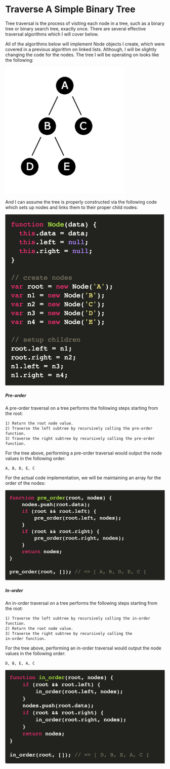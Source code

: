 # Traverse A Simple Binary Tree

Tree traversal is the process of visiting each node in a tree, such as a
binary tree or binary search tree, exactly once. There are several effective
traversal algorithms which I will cover below.

All of the algorithms below will implement Node objects I create, which
were covered in a previous algorithm on linked lists. Although, I will be
slightly changing the code for the nodes. The tree I will be operating on
looks like the following:

![Tree](tree.png)

And I can assume the tree is properly constructed via the following code
which sets up nodes and links them to their proper child nodes:

![Node](node.png)

##### Pre-order

A pre-order traversal on a tree performs the following steps starting from
the root:

	1) Return the root node value.
	2) Traverse the left subtree by recursively calling the pre-order function.
	3) Traverse the right subtree by recursively calling the pre-order function.

For the tree above, performing a pre-order traversal would output the node
values in the following order:

	A, B, D, E, C

For the actual code implementation, we will be maintaining an array
for the order of the nodes:

![Pre-order](pre-order.png)

##### In-order

An in-order traversal on a tree performs the following steps starting
from the root:

	1) Traverse the left subtree by recursively calling the in-order
	function.
	2) Return the root node value.
	3) Traverse the right subtree by recursively calling the
	in-order function.

For the tree above, performing an in-order traversal would output
the node values in the following order:

	D, B, E, A, C

![In-order](in-order.png)










